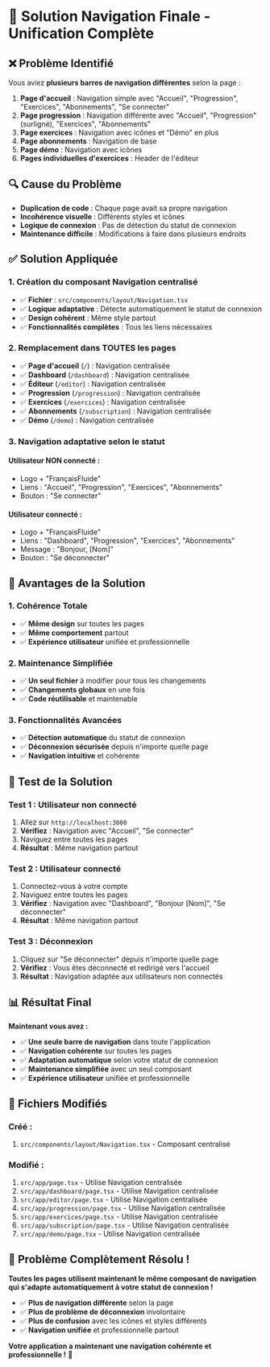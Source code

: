 # 🎯 Solution Navigation Finale - Unification Complète

## ❌ **Problème Identifié**

Vous aviez **plusieurs barres de navigation différentes** selon la page :

1. **Page d'accueil** : Navigation simple avec "Accueil", "Progression", "Exercices", "Abonnements", "Se connecter"
2. **Page progression** : Navigation différente avec "Accueil", "Progression" (surligné), "Exercices", "Abonnements"
3. **Page exercices** : Navigation avec icônes et "Démo" en plus
4. **Page abonnements** : Navigation de base
5. **Page démo** : Navigation avec icônes
6. **Pages individuelles d'exercices** : Header de l'éditeur

## 🔍 **Cause du Problème**

- **Duplication de code** : Chaque page avait sa propre navigation
- **Incohérence visuelle** : Différents styles et icônes
- **Logique de connexion** : Pas de détection du statut de connexion
- **Maintenance difficile** : Modifications à faire dans plusieurs endroits

## ✅ **Solution Appliquée**

### 1. **Création du composant Navigation centralisé**
- ✅ **Fichier** : `src/components/layout/Navigation.tsx`
- ✅ **Logique adaptative** : Détecte automatiquement le statut de connexion
- ✅ **Design cohérent** : Même style partout
- ✅ **Fonctionnalités complètes** : Tous les liens nécessaires

### 2. **Remplacement dans TOUTES les pages**
- ✅ **Page d'accueil** (`/`) : Navigation centralisée
- ✅ **Dashboard** (`/dashboard`) : Navigation centralisée
- ✅ **Éditeur** (`/editor`) : Navigation centralisée
- ✅ **Progression** (`/progression`) : Navigation centralisée
- ✅ **Exercices** (`/exercices`) : Navigation centralisée
- ✅ **Abonnements** (`/subscription`) : Navigation centralisée
- ✅ **Démo** (`/demo`) : Navigation centralisée

### 3. **Navigation adaptative selon le statut**

#### **Utilisateur NON connecté :**
- Logo + "FrançaisFluide"
- Liens : "Accueil", "Progression", "Exercices", "Abonnements"
- Bouton : "Se connecter"

#### **Utilisateur connecté :**
- Logo + "FrançaisFluide"
- Liens : "Dashboard", "Progression", "Exercices", "Abonnements"
- Message : "Bonjour, [Nom]"
- Bouton : "Se déconnecter"

## 🎯 **Avantages de la Solution**

### **1. Cohérence Totale**
- ✅ **Même design** sur toutes les pages
- ✅ **Même comportement** partout
- ✅ **Expérience utilisateur** unifiée et professionnelle

### **2. Maintenance Simplifiée**
- ✅ **Un seul fichier** à modifier pour tous les changements
- ✅ **Changements globaux** en une fois
- ✅ **Code réutilisable** et maintenable

### **3. Fonctionnalités Avancées**
- ✅ **Détection automatique** du statut de connexion
- ✅ **Déconnexion sécurisée** depuis n'importe quelle page
- ✅ **Navigation intuitive** et cohérente

## 🧪 **Test de la Solution**

### **Test 1 : Utilisateur non connecté**
1. Allez sur `http://localhost:3000`
2. **Vérifiez** : Navigation avec "Accueil", "Se connecter"
3. Naviguez entre toutes les pages
4. **Résultat** : Même navigation partout

### **Test 2 : Utilisateur connecté**
1. Connectez-vous à votre compte
2. Naviguez entre toutes les pages
3. **Vérifiez** : Navigation avec "Dashboard", "Bonjour [Nom]", "Se déconnecter"
4. **Résultat** : Même navigation partout

### **Test 3 : Déconnexion**
1. Cliquez sur "Se déconnecter" depuis n'importe quelle page
2. **Vérifiez** : Vous êtes déconnecté et redirigé vers l'accueil
3. **Résultat** : Navigation adaptée aux utilisateurs non connectés

## 📊 **Résultat Final**

**Maintenant vous avez :**
- ✅ **Une seule barre de navigation** dans toute l'application
- ✅ **Navigation cohérente** sur toutes les pages
- ✅ **Adaptation automatique** selon votre statut de connexion
- ✅ **Maintenance simplifiée** avec un seul composant
- ✅ **Expérience utilisateur** unifiée et professionnelle

## 🔧 **Fichiers Modifiés**

### **Créé :**
1. `src/components/layout/Navigation.tsx` - Composant centralisé

### **Modifié :**
1. `src/app/page.tsx` - Utilise Navigation centralisée
2. `src/app/dashboard/page.tsx` - Utilise Navigation centralisée
3. `src/app/editor/page.tsx` - Utilise Navigation centralisée
4. `src/app/progression/page.tsx` - Utilise Navigation centralisée
5. `src/app/exercices/page.tsx` - Utilise Navigation centralisée
6. `src/app/subscription/page.tsx` - Utilise Navigation centralisée
7. `src/app/demo/page.tsx` - Utilise Navigation centralisée

## 🎉 **Problème Complètement Résolu !**

**Toutes les pages utilisent maintenant le même composant de navigation qui s'adapte automatiquement à votre statut de connexion !**

- ✅ **Plus de navigation différente** selon la page
- ✅ **Plus de problème de déconnexion** involontaire
- ✅ **Plus de confusion** avec les icônes et styles différents
- ✅ **Navigation unifiée** et professionnelle partout

**Votre application a maintenant une navigation cohérente et professionnelle !** 🚀
